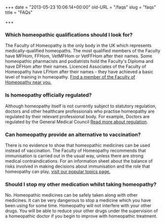 +++
date = "2013-05-23 10:06:14+00:00"
old-URL = "/faqs"
slug = "faqs"
title = "FAQs"

+++

### Which homeopathic qualifications should I look for?

The Faculty of Homeopathy is the only body in the UK which represents medically-qualified homeopaths. The most qualified members of the Faculty have MFHom, FFHom, VetMFHom or VetFFHom after their names. Some homeopathic pharmacists and podiatrists hold the Faculty's Diploma and have DFHom after their names. Licenced Associates of the Faculty of Homeopathy have LFHom after their names - they have achieved a basic level of training in homeopathy. [Find a member of the Faculty of Homeopathy near you.](/treatment/find-a-homeopath-search/)

### Is homeopathy officially regulated?

Although homeopathy itself is not currently subject to statutory regulation, doctors and other healthcare professionals who practise homeopathy are regulated by their relevant professional body. For example, Doctors are regulated by the General Medical Council [Read more about regulation](/find-a-medical-homeopath/regulation/).

### Can homeopathy provide an alternative to vaccination?

There is no evidence to show that homeopathic medicines can be used instead of vaccination. The Faculty of Homeopathy recommends that immunisation is carried out in the usual way, unless there are strong medical contraindications. For an information sheet about the balance of risks involved in making decisions about immunisation and the role that homeopathy can play, [visit our popular topics page.](/how-we-can-help-you/popular-topics/)

### Should I stop my other medication whilst taking homeopathy?

No. Homeopathic medicines can be safely taken along with other medicines. It can be very dangerous to stop a medicine which you have been using for some time. Homeopathy will not interfere with your other drugs. You will be able to reduce your other drugs under the supervision of a homeopathic doctor if you begin to improve with homeopathic treatment.
